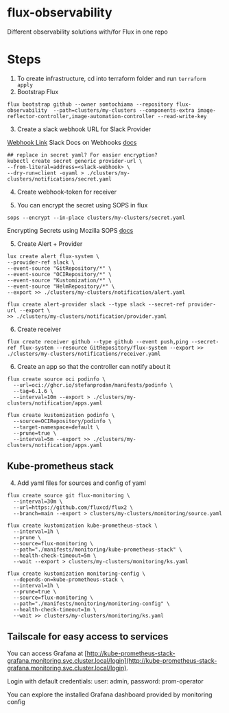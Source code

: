 # flux-observability
Different observability solutions with/for Flux in one repo

# Steps
1. To create infrastructure, cd into terraform folder and run `terraform apply`
2. Bootstrap Flux
```
flux bootstrap github --owner somtochiama --repository flux-observability  --path=clusters/my-clusters --components-extra image-reflector-controller,image-automation-controller --read-write-key
```
3. Create a slack webhook URL for Slack Provider

[Webhook Link](https://testflux.slack.com/services/B041D3SPU2W)
Slack Docs on Webhooks [docs](https://api.slack.com/messaging/webhooks)
```
## replace in secret yaml? For easier encryption?
kubectl create secret generic provider-url \
--from-literal=address=<slack-webhook> \
--dry-run=client -oyaml > ./clusters/my-clusters/notifications/secret.yaml
```
4. Create webhook-token for receiver

5. You can encrypt the secret using SOPS in flux
```
sops --encrypt --in-place clusters/my-clusters/secret.yaml
```
Encrypting Secrets using Mozilla SOPS [docs](https://fluxcd.io/flux/guides/mozilla-sops/#encrypting-secrets-using-various-cloud-providers)

5. Create Alert + Provider
```
lux create alert flux-system \
--provider-ref slack \
--event-source "GitRepository/*" \
--event-source "OCIRepository/*" \
--event-source "Kustomization/*" \
--event-source "HelmRepository/*" \
--export >> ./clusters/my-clusters/notification/alert.yaml

flux create alert-provider slack --type slack --secret-ref provider-url --export \
>> ./clusters/my-clusters/notification/provider.yaml
```
6. Create receiver
```
flux create receiver github --type github --event push,ping --secret-ref flux-system --resource GitRepository/flux-system --export >> ./clusters/my-clusters/notifications/receiver.yaml 
```

6. Create an app so that the controller can notify about it 
```
flux create source oci podinfo \
  --url=oci://ghcr.io/stefanprodan/manifests/podinfo \
  --tag=6.1.6 \
  --interval=10m --export > ./clusters/my-clusters/notification/apps.yaml

flux create kustomization podinfo \
  --source=OCIRepository/podinfo \
  --target-namespace=default \
  --prune=true \
  --interval=5m --export >> ./clusters/my-clusters/notification/apps.yaml
```

## Kube-prometheus stack
4. Add yaml files for sources and config of yaml
```
flux create source git flux-monitoring \         
  --interval=30m \
  --url=https://github.com/fluxcd/flux2 \
  --branch=main --export > clusters/my-clusters/monitoring/source.yaml

flux create kustomization kube-prometheus-stack \
  --interval=1h \
  --prune \
  --source=flux-monitoring \
  --path="./manifests/monitoring/kube-prometheus-stack" \
  --health-check-timeout=5m \
  --wait --export > clusters/my-clusters/monitoring/ks.yaml

flux create kustomization monitoring-config \
  --depends-on=kube-prometheus-stack \
  --interval=1h \
  --prune=true \
  --source=flux-monitoring \
  --path="./manifests/monitoring/monitoring-config" \
  --health-check-timeout=1m \
  --wait >> clusters/my-clusters/monitoring/ks.yaml
```

## Tailscale for easy access to services


You can access Grafana at [http://kube-prometheus-stack-grafana.monitoring.svc.cluster.local/login](http://kube-prometheus-stack-grafana.monitoring.svc.cluster.local/login).

Login with default credentials: 
user: admin, password: prom-operator


You can explore the installed Grafana dashboard provided by monitoring config


